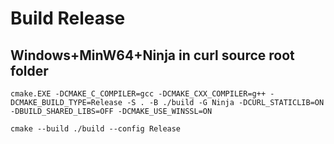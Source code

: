 # Build Release

## Windows+MinW64+Ninja in curl source root folder
```
cmake.EXE -DCMAKE_C_COMPILER=gcc -DCMAKE_CXX_COMPILER=g++ -DCMAKE_BUILD_TYPE=Release -S . -B ./build -G Ninja -DCURL_STATICLIB=ON -DBUILD_SHARED_LIBS=OFF -DCMAKE_USE_WINSSL=ON

cmake --build ./build --config Release
```